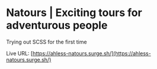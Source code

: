 # Natours | Exciting tours for adventurous people

Trying out SCSS for the first time

Live URL: [https://ahless-natours.surge.sh/](https://ahless-natours.surge.sh/)
